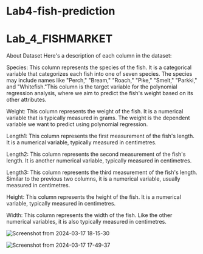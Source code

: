 # Lab4-fish-prediction
# Lab_4_FISHMARKET

About Dataset 
Here's a description of each column in the dataset:

Species: This column represents the species of the fish. It is a categorical variable that categorizes each fish into one of seven species. The species may include names like "Perch," "Bream," "Roach," "Pike," "Smelt," "Parkki," and "Whitefish."This column is the target variable for the polynomial regression analysis, where we aim to predict the fish's weight based on its other attributes. 

Weight: This column represents the weight of the fish. It is a numerical variable that is typically measured in grams. The weight is the dependent variable we want to predict using polynomial regression.

Length1: This column represents the first measurement of the fish's length. It is a numerical variable, typically measured in centimetres. 

Length2: This column represents the second measurement of the fish's length. It is another numerical variable, typically measured in centimetres. 

Length3: This column represents the third measurement of the fish's length. Similar to the previous two columns, it is a numerical variable, usually measured in centimetres. 

Height: This column represents the height of the fish. It is a numerical variable, typically measured in centimetres. 

Width: This column represents the width of the fish. Like the other numerical variables, it is also typically measured in centimetres.

![Screenshot from 2024-03-17 18-15-30](https://github.com/princedalmet/Lab_4_FISHMARKET/assets/99526815/0700fc0b-94fb-41c4-9542-b62b369d251e)

![Screenshot from 2024-03-17 17-49-37](https://github.com/princedalmet/Lab_4_FISHMARKET/assets/99526815/e0723142-5c95-47bb-bca2-a64bd38eea65)



